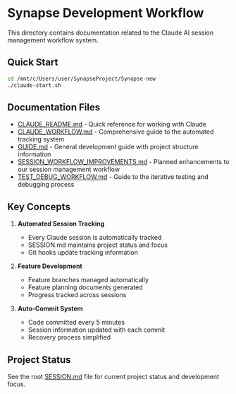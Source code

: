 # Synapse Development Workflow

This directory contains documentation related to the Claude AI session management workflow system.

## Quick Start

```bash
cd /mnt/c/Users/user/SynapseProject/Synapse-new
./claude-start.sh
```

## Documentation Files

- [CLAUDE_README.md](./CLAUDE_README.md) - Quick reference for working with Claude
- [CLAUDE_WORKFLOW.md](./CLAUDE_WORKFLOW.md) - Comprehensive guide to the automated tracking system
- [GUIDE.md](./GUIDE.md) - General development guide with project structure information
- [SESSION_WORKFLOW_IMPROVEMENTS.md](./SESSION_WORKFLOW_IMPROVEMENTS.md) - Planned enhancements to our session management workflow
- [TEST_DEBUG_WORKFLOW.md](./TEST_DEBUG_WORKFLOW.md) - Guide to the iterative testing and debugging process

## Key Concepts

1. **Automated Session Tracking**
   - Every Claude session is automatically tracked
   - SESSION.md maintains project status and focus
   - Git hooks update tracking information

2. **Feature Development**
   - Feature branches managed automatically
   - Feature planning documents generated
   - Progress tracked across sessions

3. **Auto-Commit System**
   - Code committed every 5 minutes
   - Session information updated with each commit
   - Recovery process simplified

## Project Status

See the root [SESSION.md](../../SESSION.md) file for current project status and development focus.